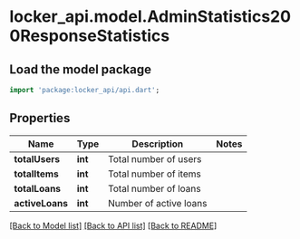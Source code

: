# locker_api.model.AdminStatistics200ResponseStatistics

## Load the model package
```dart
import 'package:locker_api/api.dart';
```

## Properties
Name | Type | Description | Notes
------------ | ------------- | ------------- | -------------
**totalUsers** | **int** | Total number of users | 
**totalItems** | **int** | Total number of items | 
**totalLoans** | **int** | Total number of loans | 
**activeLoans** | **int** | Number of active loans | 

[[Back to Model list]](../README.md#documentation-for-models) [[Back to API list]](../README.md#documentation-for-api-endpoints) [[Back to README]](../README.md)


